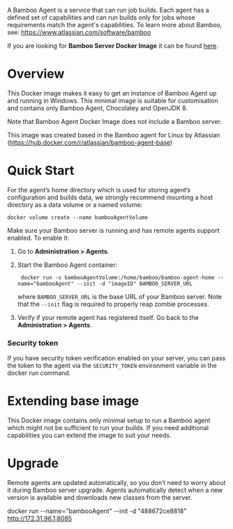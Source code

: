 A Bamboo Agent is a service that can run job builds. Each agent has a defined set of capabilities and can run builds only for jobs whose requirements match the agent's capabilities.
To learn more about Bamboo, see: https://www.atlassian.com/software/bamboo

If you are looking for **Bamboo Server Docker Image** it can be found [here](https://hub.docker.com/r/atlassian/bamboo-server/).

# Overview

This Docker image makes it easy to get an instance of Bamboo Agent up and running in Windows. This minimal image is suitable for customisation and contains only Bamboo Agent, Chocolatey and OpenJDK 8.

Note that Bamboo Agent Docker Image does not include a Bamboo server.

This image was created based in the Bamboo agent for Linux by Atlassian (https://hub.docker.com/r/atlassian/bamboo-agent-base)

# Quick Start

For the agent’s home directory which is used for storing agent’s configuration and builds data, we strongly recommend mounting a host directory as a data volume or a named volume:
	
	docker volume create --name bambooAgentVolume
	
Make sure your Bamboo server is running and has remote agents support enabled. To enable it:

1. Go to **Administration > Agents**.
2. Start the Bamboo Agent container:

		docker run -v bambooAgentVolume:/home/bamboo/bamboo-agent-home --name="bambooAgent" --init -d "imageID" BAMBOO_SERVER_URL

	where `BAMBOO_SERVER_URL` is the base URL of your Bamboo server. Note that the `--init` flag is required to properly reap zombie processes.
	
3. Verify if your remote agent has registered itself. Go back to the **Administration > Agents**.

### Security token

If you have security token verification enabled on your server, you can pass the token to the agent via the `SECURITY_TOKEN` environment variable in the docker run command.


# Extending base image

This Docker image contains only minimal setup to run a Bamboo agent which might not be sufficient to run your builds. If you need additional capabilities you can extend the image to suit your needs.


# Upgrade

Remote agents are updated automatically, so you don’t need to worry about it during Bamboo server upgrade. Agents automatically detect when a new version is available and downloads new classes from the server.

docker run --name="bambooAgent" --init -d "488672ce8818" http://172.31.96.1:8085
